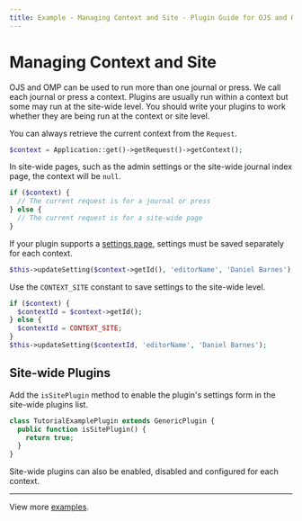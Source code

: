 ```yaml
---
title: Example - Managing Context and Site - Plugin Guide for OJS and OMP
---
```


# Managing Context and Site

OJS and OMP can be used to run more than one journal or press. We call each journal or press a context. Plugins are usually run within a context but some may run at the site-wide level. You should write your plugins to work whether they are being run at the context or site level.

You can always retrieve the current context from the `Request`.

```php
$context = Application::get()->getRequest()->getContext();
```

In site-wide pages, such as the admin settings or the site-wide journal index page, the context will be `null`.

```php
if ($context) {
  // The current request is for a journal or press
} else {
  // The current request is for a site-wide page
}
```

If your plugin supports a [settings page](./settings), settings must be saved separately for each context.

```php
$this->updateSetting($context->getId(), 'editorName', 'Daniel Barnes');
```

Use the `CONTEXT_SITE` constant to save settings to the site-wide level.

```php
if ($context) {
  $contextId = $context->getId();
} else {
  $contextId = CONTEXT_SITE;
}
$this->updateSetting($contextId, 'editorName', 'Daniel Barnes');
```

## Site-wide Plugins

Add the `isSitePlugin` method to enable the plugin's settings form in the site-wide plugins list.

```php
class TutorialExamplePlugin extends GenericPlugin {
  public function isSitePlugin() {
    return true;
  }
}
```

Site-wide plugins can also be enabled, disabled and configured for each context.

---

View more [examples](./examples).